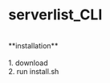 # serverlist_CLI
<br />
**installation**<br />
<br />
1. download<br />
2. run install.sh<br />
<br />
